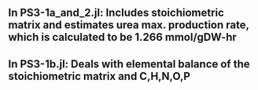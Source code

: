 
In PS3-1a_and_2.jl: Includes stoichiometric matrix and estimates urea max. production rate, which is calculated to be 1.266 mmol/gDW-hr
--------------------
In PS3-1b.jl: Deals with elemental balance of the stoichiometric matrix and C,H,N,O,P
--------------------
